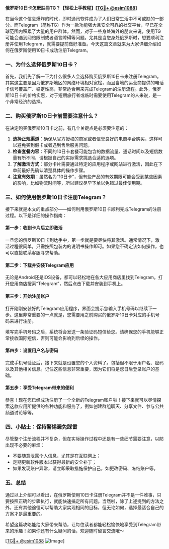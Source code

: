 **俄罗斯10日卡怎麽註冊TG？【轻松上手教程】[[TG💪+ @esim1088](https://t.me/s/esim1088)]**

在当今这个信息爆炸的时代，即时通讯软件成为了人们日常生活中不可或缺的一部分。而Telegram（简称TG）作为一款功能强大且安全可靠的社交平台，早已在全球范围内积累了大量的用户群体。然而，对于一些身处海外的朋友来说，使用TG可能会遇到网络限制或者语言障碍等问题。尤其是当您身处俄罗斯时，想要顺利注册并使用Telegram，就需要提前做好准备。今天这篇文章就来为大家详细介绍如何在俄罗斯使用10日卡成功注册Telegram。

### 一、为什么选择俄罗斯10日卡？

首先，我们先了解一下为什么很多人会选择购买俄罗斯10日卡来注册Telegram。其实这主要是因为俄罗斯地区的网络环境相对宽松，而且当地的运营商提供的电话卡信号覆盖广、稳定性高，非常适合用来完成Telegram的注册流程。此外，俄罗斯10日卡的价格实惠，对于短期旅行者或临时需要使用Telegram的人来说，是一个非常经济的选择。

### 二、购买俄罗斯10日卡前需要注意什么？

在决定购买俄罗斯10日卡之前，有几个关键点是必须要注意的：

1. **选择正规渠道**：确保从官方授权的商家或者信誉良好的电商平台购买，这样可以避免买到假卡或者遇到售后服务问题。
2. **检查套餐内容**：不同的10日卡套餐可能包含的数据流量、通话时间以及短信数量有所不同，请根据自己的实际需求挑选合适的选项。
3. **了解激活方式**：部分卡片需要通过特定的应用程序或网站进行激活，因此在下单前最好先确认清楚具体的操作步骤。
4. **注意有效期**：虽然名为“10日卡”，但有些产品的有效期限可能会受到某些因素的影响，比如物流时间等，所以建议尽早下单以免错过最佳使用期。

### 三、如何使用俄罗斯10日卡注册Telegram？

接下来就是本文的重点部分——如何利用俄罗斯10日卡顺利完成Telegram的注册过程。以下是详细的操作指南：

#### 第一步：收到卡片后立即激活
一旦您的俄罗斯10日卡到达手中，第一步就是要尽快将其激活。通常情况下，激活过程很简单，只需按照包装内的说明书操作即可。如果您不确定该如何操作，也可以直接联系客服寻求帮助。

#### 第二步：下载并安装Telegram应用
无论是Android还是iOS设备，都可以轻松地在各大应用商店里找到Telegram。打开应用商店搜索“Telegram”，然后点击下载并安装到手机上。

#### 第三步：开始注册账户
打开刚刚安装好的Telegram应用程序，界面会提示您输入手机号码以继续下一步。这里非常重要的一点就是，您需要用之前购买的俄罗斯10日卡对应的手机号码来进行注册。

填写完手机号码之后，系统将会发送一条验证码短信给您。请确保您的手机能够正常接收国际短信，否则可能会影响到后续的操作。

#### 第四步：设置用户名与密码
完成手机号验证后，接下来就是设置您的个人资料了。包括但不限于用户名、密码以及其他相关信息。记住这些信息非常重要，因为它们将是您日后登录账户的基础。

#### 第五步：享受Telegram带来的便利
恭喜！现在您已经成功注册了一个全新的Telegram账户啦！接下来就可以尽情探索这款应用所提供的各种功能和服务了，例如创建群组聊天、分享文件、参与公共频道讨论等等。

### 四、小贴士：保持警惕避免踩雷

尽管整个注册流程并不复杂，但在实际操作过程中还是有一些细节需要注意，以防出现不必要的麻烦：

- 不要随意泄露个人信息，尤其是在互联网上；
- 定期更新软件版本以获得最新的安全补丁；
- 如果发现账户异常，请立即采取措施保护自己，如更改密码、冻结账户等。

### 五、总结

通过以上介绍可以看出，在俄罗斯使用10日卡注册Telegram并不是一件难事，只要按照正确的步骤执行，就能快速搞定所有问题。当然啦，除了上述提到的方法之外，还有其他途径可以帮助大家实现相同的目标，但无论如何，选择最适合自己的方案才是最重要的。

希望这篇攻略能给大家带来帮助，让每位读者都能轻松愉快地享受到Telegram带来的乐趣！如果你还有什么疑问的话，欢迎随时留言交流哦～

[[TG💪+ @esim1088](https://t.me/s/esim1088) ![Image](https://i.postimg.cc/4NQfJmqS/Snipaste-2025-05-13-00-14-12.png)]